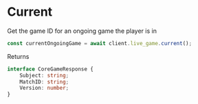 # Current

Get the game ID for an ongoing game the player is in

```js
const currentOngoingGame = await client.live_game.current();
```

Returns
```ts
interface CoreGameResponse {
    Subject: string;
    MatchID: string;
    Version: number;
}
```